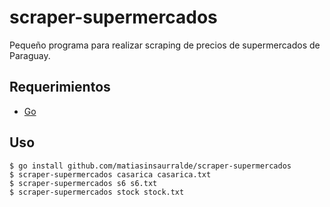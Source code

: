 scraper-supermercados
==

Pequeño programa para realizar scraping de precios de supermercados de Paraguay.

## Requerimientos

- [Go](https://golang.org)

## Uso

```
$ go install github.com/matiasinsaurralde/scraper-supermercados
$ scraper-supermercados casarica casarica.txt 
$ scraper-supermercados s6 s6.txt
$ scraper-supermercados stock stock.txt
```
